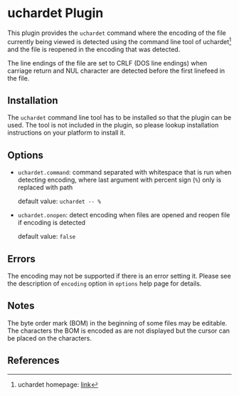# uchardet Plugin

This plugin provides the `uchardet` command where the encoding of the file
currently being viewed is detected using the command line tool of uchardet[^1]
and the file is reopened in the encoding that was detected.

The line endings of the file are set to CRLF (DOS line endings) when carriage
return and NUL character are detected before the first linefeed in the file.

## Installation

The `uchardet` command line tool has to be installed so that the plugin can be
used. The tool is not included in the plugin, so please lookup installation
instructions on your platform to install it.

## Options

* `uchardet.command`: command separated with whitespace that is run when
   detecting encoding, where last argument with percent sign (`%`) only is
   replaced with path

    default value: `uchardet -- %`

* `uchardet.onopen`: detect encoding when files are opened and reopen file if
   encoding is detected

    default value: `false`

## Errors

The encoding may not be supported if there is an error setting it. Please see
the description of `encoding` option in `options` help page for details.

## Notes

The byte order mark (BOM) in the beginning of some files may be editable.
The characters the BOM is encoded as are not displayed but the cursor can be
placed on the characters.

## References

[^1]: uchardet homepage: [link](https://www.freedesktop.org/wiki/Software/uchardet/)
